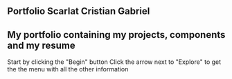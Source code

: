 ## Portfolio Scarlat Cristian Gabriel

## My portfolio containing my projects, components and my resume

Start by clicking the "Begin" button
Click the arrow next to "Explore" to get the the menu with all the other information

